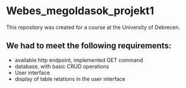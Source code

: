 # Webes_megoldasok_projekt1
This repository was created for a course at the University of Debrecen. 

## We had to meet the following requirements:
- available http endpoint, implemented GET command
- database, with basic CRUD operations 
- User interface 
- display of table relations in the user interface

